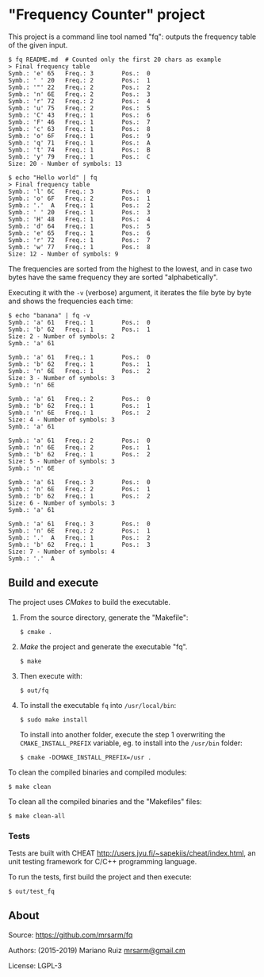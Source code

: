 "Frequency Counter" project
===========================

This project is a command line tool named "fq": outputs
the frequency table of the given input.

    $ fq README.md	# Counted only the first 20 chars as example
    > Final frequency table
    Symb.: 'e' 65   Freq.: 3        Pos.:  0
    Symb.: ' ' 20   Freq.: 2        Pos.:  1
    Symb.: '"' 22   Freq.: 2        Pos.:  2
    Symb.: 'n' 6E   Freq.: 2        Pos.:  3
    Symb.: 'r' 72   Freq.: 2        Pos.:  4
    Symb.: 'u' 75   Freq.: 2        Pos.:  5
    Symb.: 'C' 43   Freq.: 1        Pos.:  6
    Symb.: 'F' 46   Freq.: 1        Pos.:  7
    Symb.: 'c' 63   Freq.: 1        Pos.:  8
    Symb.: 'o' 6F   Freq.: 1        Pos.:  9
    Symb.: 'q' 71   Freq.: 1        Pos.:  A
    Symb.: 't' 74   Freq.: 1        Pos.:  B
    Symb.: 'y' 79   Freq.: 1        Pos.:  C
    Size: 20 - Number of symbols: 13
    
    $ echo "Hello world" | fq
    > Final frequency table
    Symb.: 'l' 6C   Freq.: 3        Pos.:  0
    Symb.: 'o' 6F   Freq.: 2        Pos.:  1
    Symb.: '.'  A   Freq.: 1        Pos.:  2
    Symb.: ' ' 20   Freq.: 1        Pos.:  3
    Symb.: 'H' 48   Freq.: 1        Pos.:  4
    Symb.: 'd' 64   Freq.: 1        Pos.:  5
    Symb.: 'e' 65   Freq.: 1        Pos.:  6
    Symb.: 'r' 72   Freq.: 1        Pos.:  7
    Symb.: 'w' 77   Freq.: 1        Pos.:  8
    Size: 12 - Number of symbols: 9

The frequencies are sorted from the highest to
the lowest, and in case two bytes have the same
frequency they are sorted "alphabetically".

Executing it with the `-v` (verbose) argument,
it iterates the file byte by byte and shows the
frequencies each time:

	$ echo "banana" | fq -v
	Symb.: 'a' 61   Freq.: 1        Pos.:  0
	Symb.: 'b' 62   Freq.: 1        Pos.:  1
	Size: 2 - Number of symbols: 2
	Symb.: 'a' 61
	
	Symb.: 'a' 61   Freq.: 1        Pos.:  0
	Symb.: 'b' 62   Freq.: 1        Pos.:  1
	Symb.: 'n' 6E   Freq.: 1        Pos.:  2
	Size: 3 - Number of symbols: 3
	Symb.: 'n' 6E
	
	Symb.: 'a' 61   Freq.: 2        Pos.:  0
	Symb.: 'b' 62   Freq.: 1        Pos.:  1
	Symb.: 'n' 6E   Freq.: 1        Pos.:  2
	Size: 4 - Number of symbols: 3
	Symb.: 'a' 61
	
	Symb.: 'a' 61   Freq.: 2        Pos.:  0
	Symb.: 'n' 6E   Freq.: 2        Pos.:  1
	Symb.: 'b' 62   Freq.: 1        Pos.:  2
	Size: 5 - Number of symbols: 3
	Symb.: 'n' 6E
	
	Symb.: 'a' 61   Freq.: 3        Pos.:  0
	Symb.: 'n' 6E   Freq.: 2        Pos.:  1
	Symb.: 'b' 62   Freq.: 1        Pos.:  2
	Size: 6 - Number of symbols: 3
	Symb.: 'a' 61
	
	Symb.: 'a' 61   Freq.: 3        Pos.:  0
	Symb.: 'n' 6E   Freq.: 2        Pos.:  1
	Symb.: '.'  A   Freq.: 1        Pos.:  2
	Symb.: 'b' 62   Freq.: 1        Pos.:  3
	Size: 7 - Number of symbols: 4
	Symb.: '.'  A


Build and execute
-----------------

The project uses *CMakes* to build the executable.

1. From the source directory, generate the "Makefile":

       $ cmake .

2. *Make* the project and generate the executable "fq".

       $ make

3. Then execute with:

       $ out/fq

4. To install the executable `fq` into `/usr/local/bin`:

       $ sudo make install

   To install into another folder, execute the step 1
   overwriting the `CMAKE_INSTALL_PREFIX` variable, eg.
   to install into the `/usr/bin` folder:

       $ cmake -DCMAKE_INSTALL_PREFIX=/usr .

To clean the compiled binaries and compiled modules:

    $ make clean

To clean all the compiled binaries and the "Makefiles" files:

    $ make clean-all


### Tests

Tests are built with CHEAT <http://users.jyu.fi/~sapekiis/cheat/index.html>,
an unit testing framework for C/C++ programming language.

To run the tests, first build the project and then execute:

    $ out/test_fq


About
-----

Source: https://github.com/mrsarm/fq

Authors: (2015-2019) Mariano Ruiz <mrsarm@gmail.cm>

License: LGPL-3
